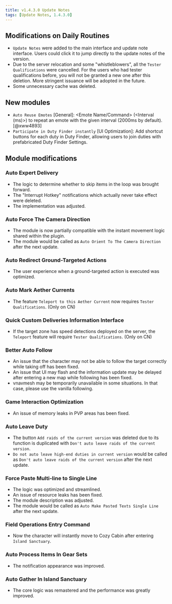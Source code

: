 ```yaml
---
title: v1.4.3.0 Update Notes
tags: [Update Notes, 1.4.3.0]
---
```


## Modifications on Daily Routines

- `Update Notes` were added to the main interface and update note interface. Users could click it to jump directly to the update notes of the version.
- Due to the server relocation and some "whistleblowers", all the `Tester Qualifications` were cancelled. For the users who had tester qualifications before, you will not be granted a new one after this deletion. More stringent issuance will be adopted in the future.
- Some unnecessary cache was deleted.

## New modules

- `Auto Reuse Emotes` [General]: <Emote Name/Command> (<Interval (ms)>) to repeat an emote with the given interval (2000ms by default). [@xww4893]
- `Participate in Duty Finder instantly` [UI Optimization]: Add shortcut buttons for each duty in Duty Finder, allowing users to join duties with prefabricated Duty Finder Settings.

## Module modifications

### Auto Expert Delivery

- The logic to determine whether to skip items in the loop was brought forward.
- The "Interrupt Hotkey" notifications which actually never take effect were deleted.
- The implementation was adjusted.

### Auto Force The Camera Direction

- The module is now partially compatible with the instant movement logic shared within the plugin.
- The module would be called as `Auto Orient To The Camera Direction` after the next update.

### Auto Redirect Ground-Targeted Actions

- The user experience when a ground-targeted action is executed was optimized.

### Auto Mark Aether Currents

- The feature `Teleport to this Aether Current` now requires `Tester Qualifications`. (Only on CN)

### Quick Custom Deliveries Information Interface

- If the target zone has speed detections deployed on the server, the `Teleport` feature will require `Tester Qualifications`. (Only on CN)

### Better Auto Follow

- An issue that the character may not be able to follow the target correctly while taking off has been fixed.
- An issue that UI may flash and the information update may be delayed after entering a new map while following has been fixed.
- vnavmesh may be temporarily unavailable in some situations. In that case, please use the vanilla following.

### Game Interaction Optimization

- An issue of memory leaks in PVP areas has been fixed.

### Auto Leave Duty

- The button `Add raids of the current version` was deleted due to its function is duplicated with `Don't auto leave raids of the current version`.
- `Do not auto leave high-end duties in current version` would be called as `Don't auto leave raids of the current version` after the next update.

### Force Paste Multi-line to Single Line

- The logic was optimized and streamlined.
- An issue of resource leaks has been fixed.
- The module description was adjusted.
- The module would be called as `Auto Make Pasted Texts Single Line` after the next update.

### Field Operations Entry Command

- Now the character will instantly move to Cozy Cabin after entering `Island Sanctuary`.

### Auto Process Items In Gear Sets

- The notification appearance was improved.

### Auto Gather In Island Sanctuary 

- The core logic was remastered and the performance was greatly improved.
